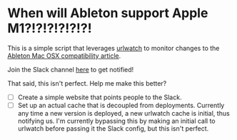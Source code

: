 # When will Ableton support Apple M1?!?!?!?!?!?!

This is a simple script that leverages [urlwatch](https://github.com/thp/urlwatch) to monitor changes to the
[Ableton Mac OSX compatibility article](https://help.ableton.com/hc/en-us/articles/115001261150-Mac-Compatibility-with-Live).

Join the Slack channel [here](https://join.slack.com/t/whenwillablet-ycw5231/shared_invite/zt-jocb73s5-yHclBv7lXPNNS8v2cvkKdQ) to get notified!

That said, this isn't perfect. Help me make this better?
- [ ] Create a simple website that points people to the Slack.
- [ ] Set up an actual cache that is decoupled from deployments. Currently any time a new version
      is deployed, a new urlwatch cache is initial, thus notifying us. I'm currently bypassing this
      by making an initial call to urlwatch before passing it the Slack config, but this isn't
      perfect.
